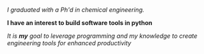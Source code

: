 *I graduated with a Ph'd in chemical engineering.*


**I have an interest to build software tools in python**


_It is **my** goal to leverage programming and my knowledge to create engineering tools for enhanced productivity_
